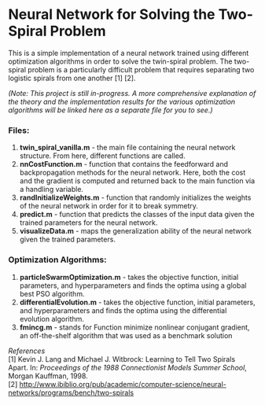# Neural Network for Solving the Two-Spiral Problem
This is a simple implementation of a neural network trained using different optimization algorithms in order to solve the twin-spiral problem. The two-spiral problem is a particularly difficult problem that requires separating two logistic spirals from one another [1] [2]. 

*(Note: This project is still in-progress. A more comprehensive explanation of the theory and the implementation results for the various optimization algorithms will be linked here as a separate file for you to see.)*

### Files:
1. **twin_spiral_vanilla.m** - the main file containing the neural network structure. From here, different functions are called. 
2. **nnCostFunction.m** - function that contains the feedforward and backpropagation methods for the neural network. Here, both the cost and the gradient is computed and returned back to the main function via a handling variable.
3. **randInitializeWeights.m** - function that randomly initializes the weights of the neural network in order for it to break symmetry.
4. **predict.m** - function that predicts the classes of the input data given the trained parameters for the neural network.
5. **visualizeData.m** - maps the generalization ability of the neural network given the trained parameters.

### Optimization Algorithms:
1. **particleSwarmOptimization.m** - takes the objective function, initial parameters, and hyperparameters and finds the optima using a global best PSO algorithm.
2. **differentialEvolution.m** - takes the objective function, initial parameters, and hyperparameters and finds the optima using the differential evolution algorithm.
3. **fmincg.m** - stands for Function minimize nonlinear conjugant gradient, an off-the-shelf algorithm that was used as a benchmark solution

*References*  
[1] Kevin J. Lang and Michael J. Witbrock: Learning to Tell Two Spirals Apart. In: *Proceedings of the 1988 Connectionist Models Summer School*, Morgan Kauffman, 1998.  
[2] http://www.ibiblio.org/pub/academic/computer-science/neural-networks/programs/bench/two-spirals
